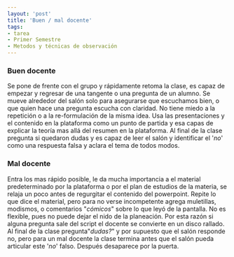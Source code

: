```yaml
---
layout: 'post'
title: 'Buen / mal docente'
tags:
- tarea
- Primer Semestre
- Metodos y técnicas de observación
---
```



### Buen docente

Se pone de frente con el grupo y rápidamente retoma la clase, es capaz de empezar y regresar de una tangente o una pregunta de un alumno. Se mueve alrededor del salón solo para asegurarse que escuchamos bien, o que quien hace una pregunta escucha con claridad. No tiene miedo a la repetición o a la re-formulación de la misma idea. Usa las presentaciones y el contenido en la plataforma como un punto de partida y esa capas de explicar la teoría mas allá del resumen en la plataforma. Al final de la clase pregunta si quedaron dudas y es capaz de leer el salón y identificar el '*no*' como una respuesta falsa y aclara el tema de todos modos. 

### Mal docente

Entra los mas rápido posible, le da mucha importancia a el material predeterminado por la plataforma o por el plan de estudios de la materia, se relaja un poco antes de regurgitar el contenido del powerpoint. Repite lo que dice el material, pero para no verse incompetente agrega muletillas, modismos, o comentarios "*cómicos*" sobre lo que leyó de la pantalla. No es flexible, pues no puede dejar el nido de la planeación. Por esta razón si alguna pregunta sale del script el docente se convierte en un disco rallado. Al final de la clase pregunta"*dudas?*" y por supuesto que el salón responde no, pero para un mal docente la clase termina antes que el salón pueda articular este '*no*' falso. Después desaparece por la puerta.

